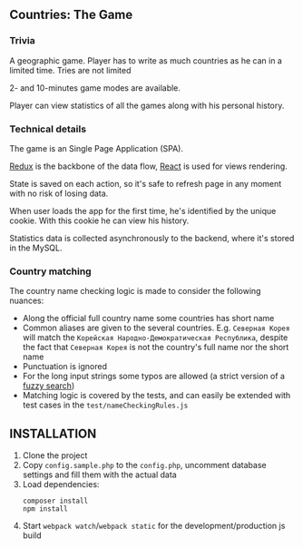 
Countries: The Game
-------------------

### Trivia

A geographic game. Player has to write as much countries as he can in a limited time.
Tries are not limited

2- and 10-minutes game modes are available.

Player can view statistics of all the games along with his personal history.

### Technical details

The game is an Single Page Application (SPA).

[Redux](https://redux.js.org/) is the backbone of the data flow, [React](https://reactjs.org/) is used for views rendering.

State is saved on each action, so it's safe to refresh page in any moment with no risk of losing data.

When user loads the app for the first time, he's identified by the unique cookie.
With this cookie he can view his history.

Statistics data is collected asynchronously to the backend, where it's stored in the MySQL.

### Country matching

The country name checking logic is made to consider the following nuances:
- Along the official full country name some countries has short name
- Common aliases are given to the several countries. E.g. `Северная Корея` will match the
  `Корейская Народно-Демократическая Республика`, despite the fact that `Северная Корея` is not the country's
  full name nor the short name
- Punctuation is ignored
- For the long input strings some typos are allowed (a strict version of a [fuzzy search](https://en.wikipedia.org/wiki/Approximate_string_matching)) 
- Matching logic is covered by the tests, and can easily be extended with test cases in the
  `test/nameCheckingRules.js` 

INSTALLATION
------------

1. Clone the project
2. Copy `config.sample.php` to the `config.php`, uncomment database settings and fill them with the actual data
3. Load dependencies:
    ```
    composer install
    npm install
    ```
4. Start `webpack watch`/`webpack static` for the development/production js build
